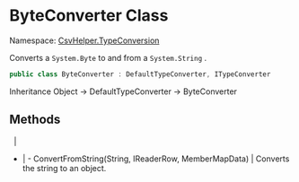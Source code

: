 # ByteConverter Class

Namespace: [CsvHelper.TypeConversion](/api/CsvHelper.TypeConversion)

Converts a ``System.Byte`` to and from a ``System.String`` .

```cs
public class ByteConverter : DefaultTypeConverter, ITypeConverter
```

Inheritance Object -> DefaultTypeConverter -> ByteConverter

## Methods
&nbsp; | &nbsp;
- | -
ConvertFromString(String, IReaderRow, MemberMapData) | Converts the string to an object.
